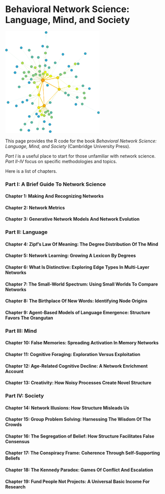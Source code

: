 # Behavioral Network Science: Language, Mind, and Society

<img src="./vanGogh5.svg" alt="image" width="300" height="auto">

This page provides the R code for the book _Behavioral Network Science: Language, Mind, and Society_ (Cambridge University Press).  

*Part I* is a useful place to start for those unfamiliar with network science.
*Part II-IV* focus on specific methodologies and topics.

Here is a list of chapters.
    
###   Part I: A Brief Guide To Network Science 
#### Chapter 1:  Making And Recognizing Networks 
#### Chapter 2:  Network Metrics 
#### Chapter 3:  Generative Network Models And Network Evolution 
###   Part II: Language 
#### Chapter 4:  Zipf’s Law Of Meaning: The Degree Distribution Of The Mind 
#### Chapter 5:  Network Learning: Growing A Lexicon By Degrees 
#### Chapter 6:  What Is Distinctive: Exploring Edge Types In Multi-Layer Networks 
#### Chapter 7:  The Small-World Spectrum: Using Small Worlds To Compare Networks 
#### Chapter 8:  The Birthplace Of New Words: Identifying Node Origins 
#### Chapter 9:  Agent-Based Models of Language Emergence: Structure Favors The Orangutan 
###   Part III: Mind 
#### Chapter 10:  False Memories: Spreading Activation In Memory Networks 
#### Chapter 11:  Cognitive Foraging: Exploration Versus Exploitation 
#### Chapter 12:  Age-Related Cognitive Decline: A Network Enrichment Account 
#### Chapter 13:  Creativity: How Noisy Processes Create Novel Structure 
###   Part IV: Society 
#### Chapter 14:  Network Illusions: How Structure Misleads Us 
#### Chapter 15:  Group Problem Solving: Harnessing The Wisdom Of The Crowds 
#### Chapter 16:  The Segregation of Belief: How Structure Facilitates False Consensus 
#### Chapter 17:  The Conspiracy Frame: Coherence Through Self-Supporting Beliefs
#### Chapter 18:  The Kennedy Paradox: Games Of Conflict And Escalation 
#### Chapter 19:  Fund People Not Projects: A Universal Basic Income For Research 



